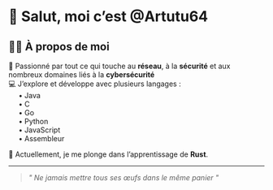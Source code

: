 # 👋 Salut, moi c’est @Artutu64

## 👨‍💻 À propos de moi

📍 Passionné par tout ce qui touche au **réseau**, à la **sécurité** et aux nombreux domaines liés à la **cybersécurité**  
💻 J’explore et développe avec plusieurs langages :  
&nbsp;&nbsp;&nbsp;&nbsp;&nbsp;• Java  
&nbsp;&nbsp;&nbsp;&nbsp;&nbsp;• C  
&nbsp;&nbsp;&nbsp;&nbsp;&nbsp;• Go  
&nbsp;&nbsp;&nbsp;&nbsp;&nbsp;• Python  
&nbsp;&nbsp;&nbsp;&nbsp;&nbsp;• JavaScript  
&nbsp;&nbsp;&nbsp;&nbsp;&nbsp;• Assembleur  

🚀 Actuellement, je me plonge dans l’apprentissage de **Rust**.

---

> _" Ne jamais mettre tous ses œufs dans le même panier "_
